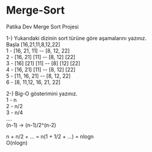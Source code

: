 # Merge-Sort  
Patika Dev Merge Sort Projesi  
  
1-) Yukarıdaki dizinin sort türüne göre aşamalarını yazınız.  
  Başla [16,21,11,8,12,22]  
 1 - [16, 21, 11] -- [8, 12, 22]  
2 - [16, 21]  [11] -- [8, 12] [22]  
3 - [16] [21] [11] -- [8] [12] [22]  
4 - [16, 21]  [11] -- [8, 12] [22]  
5 - [11, 16, 21] -- [8, 12, 22]  
6 - [8, 11,12, 16, 21, 22]  
  
2-) Big-O gösterimini yazınız.    
1 - n  
2 - n/2  
3 - n/4  
....  
(n-1) -> (n-1)/2^(n-2)  
  
n + n/2 + ... = n(1 + 1/2 + ...) = nlogn  
O(nlogn)  
